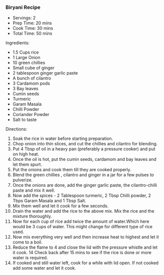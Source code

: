 <h3>Biryani Recipe</h3>

* Servings: 2
* Prep Time:  20 mins
* Cook Time:  30 mins
* Total Time: 50 mins

Ingredients:

* 1.5 Cups rice
* 1 Large Onion
* 10 green chillies
* Small cube of ginger
* 2 tablespoon ginger garlic paste
* A bunch of cilantro
* 3 Cardamom pods
* 3 Bay leaves
* Cumin seeds
* Turmeric
* Garam Masala
* Chilli Powder
* Coriander Powder
* Salt to taste

Directions:

1. Soak the rice in water before starting preparation.
2. Chop onion into thin slices, and cut the chillies and cilantro for blending.
3. Put 4 Tbsp of oil in a heavy pan (preferably a pressure cooker) and put on high heat.
4. Once the oil is hot, put the cumin seeds, cardamom and bay leaves and let them spurt.
5. Put the onions and cook them till they are cooked properly.
6. Blend the green chillies , cilantro and ginger in a jar for a few pulses to pulverize.
7. Once the onions are done, add the ginger garlic paste, the cilantro-chilli paste and mix it well.
8. Now add the spices  - 2 Tablespoon turmeric, 2 Tbsp Chilli powder, 2 Tbps Garam Masala and 1 Tbsp Salt.
9. Mix them well and let it cook for a few seconds.
10. Drain the water and add the rice to the above mix. Mix the rice and the mixture thoroughly.
11. Now for each cup of rice add twice the amount of water.Which here would be 3 cups of water.
This might change for different type of rice used.
12. Now mix everything very well and then increase heat to highest and let it come to a boil.
13. Reduce the flame to 4 and close the lid with the pressure whistle and let it cook.
14 Check back after 15 mins to see if the rice is done or more water is required.
15. If cooked and still water left, cook for a while with lid open. If not cooked add some water and let it cook.
